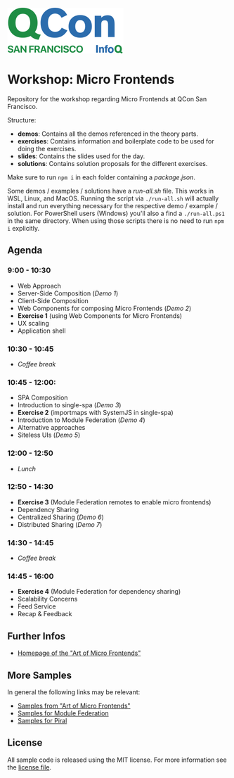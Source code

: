 ![QCon Logo](./logo.svg)

# Workshop: Micro Frontends

Repository for the workshop regarding Micro Frontends at QCon San Francisco.

Structure:

* **demos**: Contains all the demos referenced in the theory parts.
* **exercises**: Contains information and boilerplate code to be used for doing the exercises.
* **slides**: Contains the slides used for the day.
* **solutions**: Contains solution proposals for the different exercises.

Make sure to run `npm i` in each folder containing a *package.json*.

Some demos / examples / solutions have a *run-all.sh* file. This works in WSL, Linux, and MacOS. Running the script via `./run-all.sh` will actually install and run everything necessary for the respective demo / example / solution. For PowerShell users (Windows) you'll also a find a `./run-all.ps1` in the same directory. When using those scripts there is no need to run `npm i` explicitly.

## Agenda

### 9:00 - 10:30

* Web Approach
* Server-Side Composition (*Demo 1*)
* Client-Side Composition
* Web Components for composing Micro Frontends (*Demo 2*)
* **Exercise 1** (using Web Components for Micro Frontends)
* UX scaling
* Application shell
### 10:30 - 10:45

* *Coffee break*

### 10:45 - 12:00:

* SPA Composition
* Introduction to single-spa (*Demo 3*)
* **Exercise 2** (importmaps with SystemJS in single-spa)
* Introduction to Module Federation (*Demo 4*)
* Alternative approaches
* Siteless UIs (*Demo 5*)

### 12:00 - 12:50

* *Lunch*

### 12:50 - 14:30

* **Exercise 3** (Module Federation remotes to enable micro frontends)
* Dependency Sharing
* Centralized Sharing (*Demo 6*)
* Distributed Sharing (*Demo 7*)

### 14:30 - 14:45

* *Coffee break*

### 14:45 - 16:00

* **Exercise 4** (Module Federation for dependency sharing)
* Scalability Concerns
* Feed Service
* Recap & Feedback

## Further Infos

* [Homepage of the "Art of Micro Frontends"](https://microfrontends.art/)

## More Samples

In general the following links may be relevant:

* [Samples from "Art of Micro Frontends"](https://github.com/ArtOfMicrofrontends)
* [Samples for Module Federation](https://github.com/module-federation/module-federation-examples)
* [Samples for Piral](https://github.com/piral-samples)

## License

All sample code is released using the MIT license. For more information see the [license file](./LICENSE).
